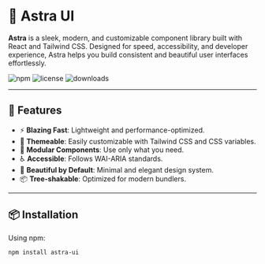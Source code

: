 # 🌌 Astra UI

**Astra** is a sleek, modern, and customizable component library built with React and Tailwind CSS. Designed for speed, accessibility, and developer experience, Astra helps you build consistent and beautiful user interfaces effortlessly.

![npm](https://img.shields.io/npm/v/astra-ui?color=blue)
![license](https://img.shields.io/npm/l/astra-ui)
![downloads](https://img.shields.io/npm/dw/astra-ui)

---

## 🚀 Features

- ⚡ **Blazing Fast**: Lightweight and performance-optimized.
- 🎨 **Themeable**: Easily customizable with Tailwind CSS and CSS variables.
- 🧩 **Modular Components**: Use only what you need.
- ♿ **Accessible**: Follows WAI-ARIA standards.
- 💅 **Beautiful by Default**: Minimal and elegant design system.
- 📦 **Tree-shakable**: Optimized for modern bundlers.

---

## 📦 Installation

Using npm:

```bash
npm install astra-ui
